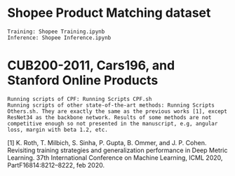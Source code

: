 # Shopee Product Matching dataset
    Training: Shopee Training.ipynb
    Inference: Shopee Inference.ipynb

# CUB200-2011, Cars196, and Stanford Online Products
    Running scripts of CPF: Running Scripts CPF.sh
    Running scripts of other state-of-the-art methods: Running Scripts Others.sh. They are exactly the same as the previous works [1], except ResNet34 as the backbone network. Results of some methods are not competitive enough so not presented in the manuscript, e.g, angular loss, margin with beta 1.2, etc.

[1] K. Roth, T. Milbich, S. Sinha, P. Gupta, B. Ommer, and J. P. Cohen. Revisiting training strategies and generalization performance in Deep Metric Learning. 37th International Conference on Machine Learning, ICML 2020, PartF16814:8212–8222, feb 2020.